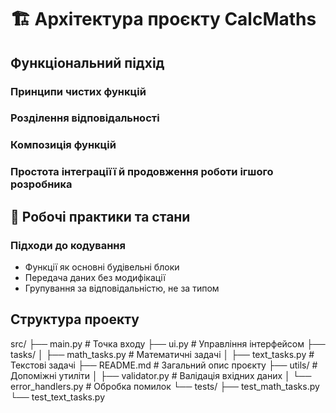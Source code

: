 # 🏗️ Архітектура проєкту CalcMaths


## Функціональний підхід
### Принципи чистих функцій

### Розділення відповідальності

### Композиція функцій

### Простота інтеграціїї й продовження роботи ігшого розробника

## 📝 Робочі практики та стани
### Підходи до кодування
- Функції як основні будівельні блоки
- Передача даних без модифікації
- Групування за відповідальністю, не за типом


## Структура проекту

src/
├── main.py                  # Точка входу
├── ui.py                    # Управління інтерфейсом
├── tasks/
│   ├── math_tasks.py         # Математичні задачі
│   ├── text_tasks.py         # Текстові задачі
├── README.md                # Загальний опис проєкту
├── utils/                # Допоміжні утиліти
│   ├── validator.py      # Валідація вхідних даних
│   └── error_handlers.py # Обробка помилок
└── tests/
    ├── test_math_tasks.py
    └── test_text_tasks.py